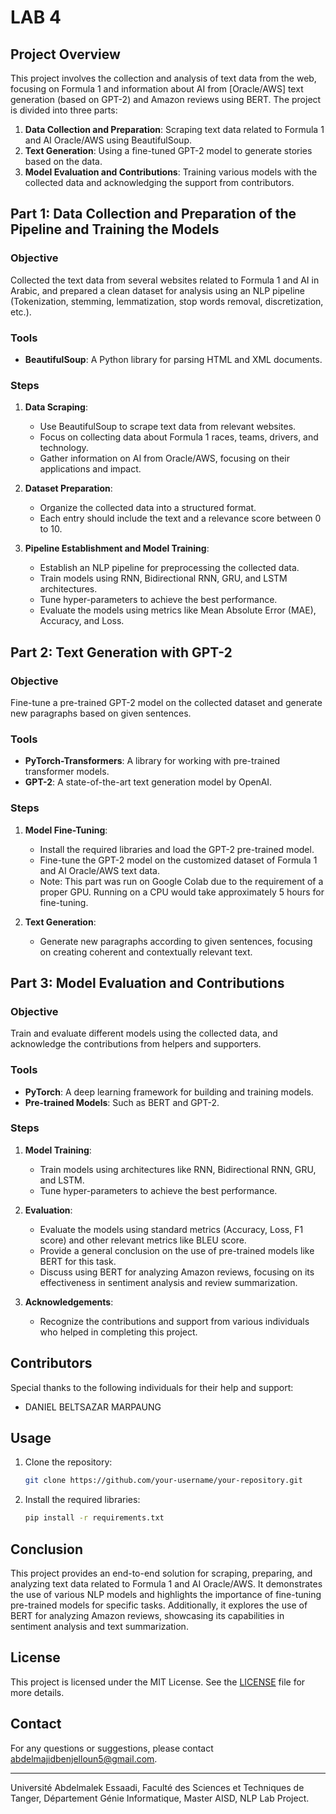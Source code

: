 # LAB 4

## Project Overview

This project involves the collection and analysis of text data from the web, focusing on Formula 1 and information about AI from [Oracle/AWS] text generation (based on GPT-2) and Amazon reviews using BERT. The project is divided into three parts:

1. **Data Collection and Preparation**: Scraping text data related to Formula 1 and AI Oracle/AWS using BeautifulSoup.
2. **Text Generation**: Using a fine-tuned GPT-2 model to generate stories based on the data.
3. **Model Evaluation and Contributions**: Training various models with the collected data and acknowledging the support from contributors.

## Part 1: Data Collection and Preparation of the Pipeline and Training the Models

### Objective
Collected the text data from several websites related to Formula 1 and AI in Arabic, and prepared a clean dataset for analysis using an NLP pipeline (Tokenization, stemming, lemmatization, stop words removal, discretization, etc.).

### Tools
- **BeautifulSoup**: A Python library for parsing HTML and XML documents.

### Steps
1. **Data Scraping**:
    - Use BeautifulSoup to scrape text data from relevant websites.
    - Focus on collecting data about Formula 1 races, teams, drivers, and technology.
    - Gather information on AI from Oracle/AWS, focusing on their applications and impact.

2. **Dataset Preparation**:
    - Organize the collected data into a structured format.
    - Each entry should include the text and a relevance score between 0 to 10.

3. **Pipeline Establishment and Model Training**:
    - Establish an NLP pipeline for preprocessing the collected data.
    - Train models using RNN, Bidirectional RNN, GRU, and LSTM architectures.
    - Tune hyper-parameters to achieve the best performance.
    - Evaluate the models using metrics like Mean Absolute Error (MAE), Accuracy, and Loss.

## Part 2: Text Generation with GPT-2

### Objective
Fine-tune a pre-trained GPT-2 model on the collected dataset and generate new paragraphs based on given sentences.

### Tools
- **PyTorch-Transformers**: A library for working with pre-trained transformer models.
- **GPT-2**: A state-of-the-art text generation model by OpenAI.

### Steps
1. **Model Fine-Tuning**:
    - Install the required libraries and load the GPT-2 pre-trained model.
    - Fine-tune the GPT-2 model on the customized dataset of Formula 1 and AI Oracle/AWS text data.
    - Note: This part was run on Google Colab due to the requirement of a proper GPU. Running on a CPU would take approximately 5 hours for fine-tuning.

2. **Text Generation**:
    - Generate new paragraphs according to given sentences, focusing on creating coherent and contextually relevant text.

## Part 3: Model Evaluation and Contributions

### Objective
Train and evaluate different models using the collected data, and acknowledge the contributions from helpers and supporters.

### Tools
- **PyTorch**: A deep learning framework for building and training models.
- **Pre-trained Models**: Such as BERT and GPT-2.

### Steps
1. **Model Training**:
    - Train models using architectures like RNN, Bidirectional RNN, GRU, and LSTM.
    - Tune hyper-parameters to achieve the best performance.

2. **Evaluation**:
    - Evaluate the models using standard metrics (Accuracy, Loss, F1 score) and other relevant metrics like BLEU score.
    - Provide a general conclusion on the use of pre-trained models like BERT for this task.
    - Discuss using BERT for analyzing Amazon reviews, focusing on its effectiveness in sentiment analysis and review summarization.

3. **Acknowledgements**:
    - Recognize the contributions and support from various individuals who helped in completing this project.

## Contributors

Special thanks to the following individuals for their help and support:
- DANIEL BELTSAZAR MARPAUNG


## Usage

1. Clone the repository:
    ```bash
    git clone https://github.com/your-username/your-repository.git
    ```
2. Install the required libraries:
    ```bash
    pip install -r requirements.txt
    ```


## Conclusion

This project provides an end-to-end solution for scraping, preparing, and analyzing text data related to Formula 1 and AI Oracle/AWS. It demonstrates the use of various NLP models and highlights the importance of fine-tuning pre-trained models for specific tasks. Additionally, it explores the use of BERT for analyzing Amazon reviews, showcasing its capabilities in sentiment analysis and text summarization.

## License

This project is licensed under the MIT License. See the [LICENSE](LICENSE) file for more details.

## Contact

For any questions or suggestions, please contact [abdelmajidbenjelloun5@gmail.com](mailto:abdelmajidbenjelloun5@gmail.com).

---

Université Abdelmalek Essaadi, Faculté des Sciences et Techniques de Tanger, Département Génie Informatique, Master AISD, NLP Lab Project.
